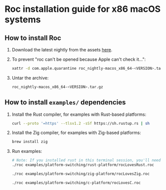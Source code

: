 # Roc installation guide for x86 macOS systems

## How to install Roc

1. Download the latest nightly from the assets [here](https://github.com/roc-lang/roc/releases).

1. To prevent "roc can't be opened because Apple can't check it...":

    ```sh
    xattr -d com.apple.quarantine roc_nightly-macos_x86_64-<VERSION>.tar.gz
    ```

1. Untar the archive:

    ```sh
    roc_nightly-macos_x86_64-<VERSION>.tar.gz
    ```

## How to install `examples/` dependencies

1. Install the Rust compiler, for examples with Rust-based platforms:

    ```sh
    curl --proto '=https' --tlsv1.2 -sSf https://sh.rustup.rs | sh
    ```

1. Install the Zig compiler, for examples with Zig-based platforms:

    ```sh
    brew install zig
    ```

1. Run examples:

    ```sh
    # Note: If you installed rust in this terminal session, you'll need to open a new one first!
    ./roc examples/platform-switching/rust-platform/rocLovesRust.roc

    ./roc examples/platform-switching/zig-platform/rocLovesZig.roc

    ./roc examples/platform-switching/c-platform/rocLovesC.roc
    ```
